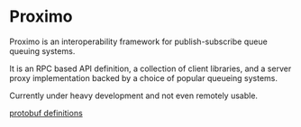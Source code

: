 # Proximo
Proximo is an interoperability framework for publish-subscribe queue queuing systems.

It is an RPC based API definition, a collection of client libraries, and a server proxy implementation backed by a choice of popular queueing systems.

Currently under heavy development and not even remotely usable.

[protobuf definitions](proto/)

